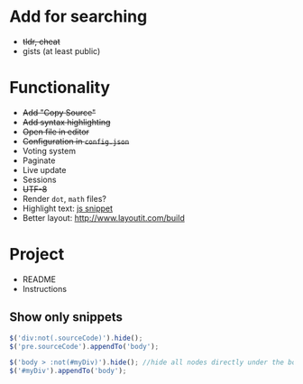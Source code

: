 # Add for searching
* ~~tldr, cheat~~
* gists (at least public)

# Functionality
* ~~Add "Copy Source"~~
* ~~Add syntax highlighting~~
* ~~Open file in editor~~
* ~~Configuration in `config.json`~~
* Voting system
* Paginate
* Live update
* Sessions
* ~~UTF-8~~
* Render `dot`, `math` files?
* Highlight text: [js snippet](http://stackoverflow.com/questions/8644428/how-to-highlight-text-using-javascript)
* Better layout: http://www.layoutit.com/build

# Project

* README
* Instructions

## Show only snippets

```javascript
$('div:not(.sourceCode)').hide();
$('pre.sourceCode').appendTo('body');
```

```javascript
$('body > :not(#myDiv)').hide(); //hide all nodes directly under the body
$('#myDiv').appendTo('body');
```
